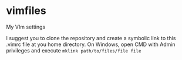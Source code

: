 # vimfiles
My VIm settings

I suggest you to clone the repository and create a symbolic link to this .vimrc file at you home
directory. On Windows, open CMD with Admin privileges and execute `mklink path/to/files/file file`
